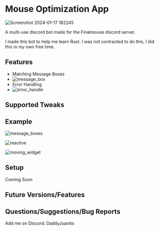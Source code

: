 # Mouse Optimization App

![Screenshot 2024-01-17 182245](https://github.com/johnklucinec/MouseFixProgram/assets/72411904/095d464e-2410-4379-bf49-fe321193f224)

A multi-use discord bot made for the Finalmouse discord server.

I made this bot to help me learn Rust. I was not contracted to do this, I did this in my own free time. 

## Features
  * Matching Message Boxes
  * ![message_box](https://github.com/johnklucinec/MouseFixProgram/assets/72411904/d6653a33-adee-4563-b099-dad1a09c6c05)
  * Error Handling
  * ![error_handle](https://github.com/johnklucinec/MouseFixProgram/assets/72411904/89c6514c-aaec-4c25-96b3-5573882df2b6)



## Supported Tweaks


## Example

![message_boxes](https://github.com/johnklucinec/MouseFixProgram/assets/72411904/94f8cfc4-e178-406e-8a93-8b59f50dd09d)

![reactive](https://github.com/johnklucinec/MouseFixProgram/assets/72411904/3982aac3-85b6-447f-878a-23736480a5ef)

![moving_widget](https://media.giphy.com/media/v1.Y2lkPTc5MGI3NjExZGw4ZnJnNHBjaTVqdWp3M3lwbGthaXcxZnA1c202OGlteHRxcTBvbiZlcD12MV9pbnRlcm5hbF9naWZfYnlfaWQmY3Q9Zw/oTclVwS98qgdqN3fjF/giphy.gif)

## Setup
Coming Soon

## Future Versions/Features

## Questions/Suggestions/Bug Reports
Add me on Discord: DaddyJuanito
